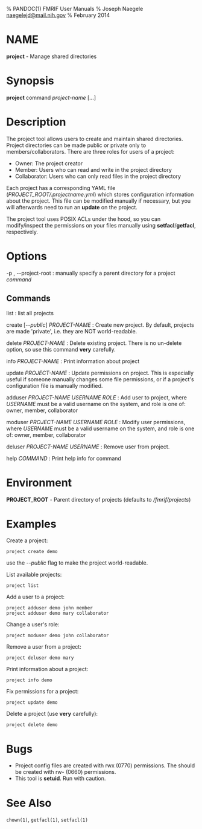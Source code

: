 % PANDOC(1) FMRIF User Manuals
% Joseph Naegele <naegelejd@mail.nih.gov>
% February 2014

# NAME
**project** - Manage shared directories

# Synopsis
**project** command *project-name* [...]

# Description
The project tool allows users to create and maintain shared directories.
Project directories can be made public or private only to members/collaborators.
There are three roles for users of a project:

- Owner: The project creator
- Member: Users who can read and write in the project directory
- Collaborator: Users who can only read files in the project directory

Each project has a corresponding YAML file (*PROJECT_ROOT/.projectname.yml*) which stores
configuration information about the project. This file can be modified manually
if necessary, but you will afterwards need to run an **update** on the project.

The project tool uses POSIX ACLs under the hood, so you can modify/inspect the permissions
on your files manually using **setfacl**/**getfacl**, respectively.

# Options

-p <root>, --project-root <root>
:   manually specify a parent directory for a project *command*

## Commands

list
:   list all projects

create [*--public*] *PROJECT-NAME*
:   Create new project. By default, projects are made 'private',
    i.e. they are NOT world-readable.

delete *PROJECT-NAME*
:   Delete existing project.
    There is no un-delete option, so use this command
    **very** carefully.

info *PROJECT-NAME*
:   Print information about project

update *PROJECT-NAME*
:   Update permissions on project.
    This is especially useful if someone manually changes
    some file permissions, or if a project's configuration
    file is manually modified.

adduser *PROJECT-NAME* *USERNAME* *ROLE*
:   Add user to project, where *USERNAME* must be a valid
    username on the system, and role is one of:
        owner, member, collaborator

moduser *PROJECT-NAME* *USERNAME* *ROLE*
:   Modify user permissions, where *USERNAME* must be a valid
    username on the system, and role is one of:
        owner, member, collaborator

deluser *PROJECT-NAME* *USERNAME*
:   Remove user from project.

help *COMMAND*
:   Print help info for command

# Environment
**PROJECT_ROOT** - Parent directory of projects (defaults to */fmrif/projects*)

# Examples

Create a project:

    project create demo

use the *--public* flag to make the project world-readable.

List available projects:

    project list

Add a user to a project:

    project adduser demo john member
    project adduser demo mary collaborator

Change a user's role:

    project moduser demo john collaborator

Remove a user from a project:

    project deluser demo mary

Print information about a project:

    project info demo

Fix permissions for a project:

    project update demo

Delete a project (use **very** carefully):

    project delete demo

# Bugs

- Project config files are created with rwx (0770) permissions.
  The should be created with rw- (0660) permissions.
- This tool is **setuid**. Run with caution.

# See Also
`chown(1)`, `getfacl(1)`, `setfacl(1)`
